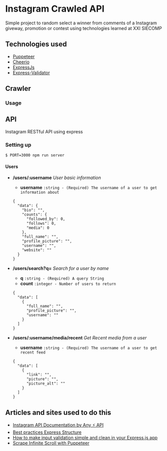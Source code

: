 # Instagram Crawled API

Simple project to random select a winner from comments of a Instagram giveway, promotion or contest using technologies learned at XXI SIECOMP

## Technologies used

- [Puppeteer](https://github.com/GoogleChrome/puppeteer)
- [Cheerio](https://github.com/cheeriojs/cheerio)
- [ExpressJs](https://expressjs.com/)
- [Express-Validator](https://express-validator.github.io/docs/)

## Crawler

### Usage

## API

Instagram RESTful API using express

### Setting up

```
$ PORT=3000 npm run server
```

#### Users

- **/users/:username** _User basic information_

  - **username** `:string - (Required) The username of a user to get information about`

  ```
  {
    "data": {
      "bio": "",
      "counts": {
        "followed_by": 0,
        "follows": 0,
        "media": 0
      },
      "full_name": "",
      "profile_picture": "",
      "username": "",
      "website": ""
    }
  }
  ```

- **/users/search?q=** _Search for a user by name_

  - **q** `:string - (Required) A query String`
  - **count** `:integer - Number of users to return`

  ```
  {
    "data": [
      {
        "full_name": "",
        "profile_picture": "",
        "username": ""
      }
    ]
  }
  ```

- **/users/:username/media/recent** _Get Recent media from a user_

  - **username** `:string - (Required) The username of a user to get recent feed`

  ```
  {
    "data": [
      {
        "link": "",
        "picture": "",
        "picture_alt": ""
      }
    ]
  }
  ```

## Articles and sites used to do this

- [Instagram API Documentation by Any ⚡️ API](https://any-api.com/instagram_com/instagram_com/docs/)
- [Best practices Express Structure](https://www.terlici.com/2014/08/25/best-practices-express-structure.html)
- [How to make input validation simple and clean in your Express.js app](https://medium.freecodecamp.org/how-to-make-input-validation-simple-and-clean-in-your-express-js-app-ea9b5ff5a8a7)
- [Scrape Infinite Scroll with Puppeteer](https://intoli.com/blog/scrape-infinite-scroll/)
